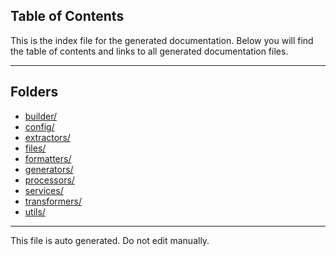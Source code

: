 ## Table of Contents

This is the index file for the generated documentation. Below you will find the table of contents and links to all generated documentation files.

---


## Folders

- [builder/](builder/index.md)
- [config/](config/index.md)
- [extractors/](extractors/index.md)
- [files/](files/index.md)
- [formatters/](formatters/index.md)
- [generators/](generators/index.md)
- [processors/](processors/index.md)
- [services/](services/index.md)
- [transformers/](transformers/index.md)
- [utils/](utils/index.md)



---

This file is auto generated. Do not edit manually.